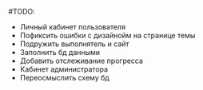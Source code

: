 #TODO:
- Личный кабинет пользователя
- Пофиксить ошибки с дизайнойм на странице темы
- Подружить выполнятель и сайт
- Заполнить бд данными
- Добавить отслеживание прогресса
- Кабинет администратора
- Переосмыслить схему бд